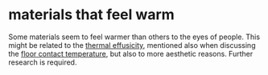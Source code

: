 # materials that feel warm

Some materials seem to feel warmer than others to the eyes
of people. This might be related to the 
[thermal effusicity](https://en.wikipedia.org/wiki/Thermal_effusivity),
mentioned also when discussing the 
[floor contact temperature](code=floor_contact_temperature),
but also to more aesthetic reasons. Further research is 
required.
